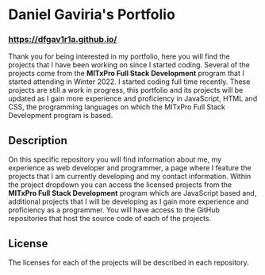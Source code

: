 # Daniel Gaviria's Portfolio

### https://dfgav1r1a.github.io/

Thank you for being interested in my portfolio, here you will find the projects that I have been working on since I started coding. Several of the projects come from the **MITxPro Full Stack Development** program that I started attending in Winter 2022. I started coding full time recently. These projects are still a work in progress, this portfolio and its projects will be updated as I gain more experience and proficiency in JavaScript, HTML and CSS, the programming languages on which the MITxPro Full Stack Development program is based.

## Description

On this specific repository you will find information about me, my experience as web developer and programmer, a page where I  feature the projects that I am currently developing and my contact information. Within the project dropdown you can access the licensed projects from the **MITxPro Full Stack Development** program which are JavaScript based and, additional projects that I will be developing as I gain more experience and proficiency as a programmer. You will have access to the GitHub repositories that host the source code of each of the projects.

## License
The licenses for each of the projects will be described in each repository.
